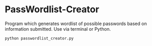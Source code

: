 # PassWordlist-Creator
Program which generates wordlist of possible passwords based on information submitted.
Use via terminal or Python.
```
python passwordlist_creator.py
```
